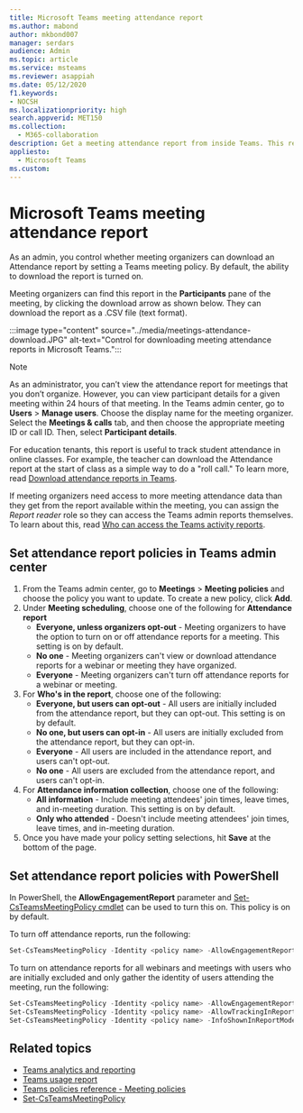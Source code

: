 ```yaml
---
title: Microsoft Teams meeting attendance report
ms.author: mabond
author: mkbond007
manager: serdars
audience: Admin
ms.topic: article
ms.service: msteams
ms.reviewer: asappiah
ms.date: 05/12/2020
f1.keywords:
- NOCSH
ms.localizationpriority: high
search.appverid: MET150
ms.collection: 
  - M365-collaboration
description: Get a meeting attendance report from inside Teams. This report complements the usage reports available from the Teams admin center.
appliesto: 
  - Microsoft Teams
ms.custom: 
---
```

# Microsoft Teams meeting attendance report

As an admin, you control whether meeting organizers can download an Attendance report by setting a Teams meeting policy. By default, the ability to download the report is turned on.

Meeting organizers can find this report in the **Participants** pane of the meeting, by clicking the download arrow as shown below. They can download the report as a .CSV file (text format).

:::image type="content" source="../media/meetings-attendance-download.JPG" alt-text="Control for downloading meeting attendance reports in Microsoft Teams.":::

> [!NOTE]
> As an administrator, you can’t view the attendance report for meetings that you don’t organize. However, you can view participant details for a given meeting within 24 hours of that meeting. In the Teams admin center, go to **Users** > **Manage users**. Choose the display name for the meeting organizer. Select the **Meetings & calls** tab, and then choose the appropriate meeting ID or call ID. Then, select **Participant details**.

For education tenants, this report is useful to track student attendance in online classes. For example, the teacher can download the Attendance report at the start of class as a simple way to do a "roll call." To learn more, read [Download attendance reports in Teams](https://support.office.com/article/download-attendance-reports-in-teams-ae7cf170-530c-47d3-84c1-3aedac74d310).

If meeting organizers need access to more meeting attendance data than they get from the report available within the meeting, you can assign the *Report reader* role so they can access the Teams admin reports themselves. To learn about this, read [Who can access the Teams activity reports](../teams-activity-reports.md#who-can-access-the-teams-activity-reports).

## Set attendance report policies in Teams admin center

1. From the Teams admin center, go to **Meetings** > **Meeting policies** and choose the policy you want to update. To create a new policy, click **Add**.
1. Under **Meeting scheduling**, choose one of the following for **Attendance report**
    - **Everyone, unless organizers opt-out** - Meeting organizers to have the option to turn on or off attendance reports for a meeting. This setting is on by default.
    - **No one** - Meeting organizers can't view or download attendance reports for a webinar or meeting they have organized.
    - **Everyone** - Meeting organizers can't turn off attendance reports for a webinar or meeting.
1. For **Who's in the report**, choose one of the following:
    - **Everyone, but users can opt-out** - All users are initially included from the attendance report, but they can opt-out. This setting is on by default.
    - **No one, but users can opt-in** - All users are initially excluded from the attendance report, but they can opt-in.
    - **Everyone** - All users are included in the attendance report, and users can't opt-out.
    - **No one** - All users are excluded from the attendance report, and users can't opt-in.
1. For **Attendance information collection**, choose one of the following:
    - **All information** - Include meeting attendees' join times, leave times, and in-meeting duration. This setting is on by default.
    - **Only who attended** - Doesn't include meeting attendees' join times, leave times, and in-meeting duration.
1. Once you have made your policy setting selections, hit **Save** at the bottom of the page.

## Set attendance report policies with PowerShell

In PowerShell, the **AllowEngagementReport** parameter and [Set-CsTeamsMeetingPolicy cmdlet](/powershell/module/skype/set-csteamsmeetingpolicy) can be used to turn this on. This policy is on by default.

To turn off attendance reports, run the following:

```powershell
Set-CsTeamsMeetingPolicy -Identity <policy name> -AllowEngagementReport Disabled
```

To turn on attendance reports for all webinars and meetings with users who are initially excluded and only gather the identity of users attending the meeting, run the following:

```powershell
Set-CsTeamsMeetingPolicy -Identity <policy name> -AllowEngagementReport ForceEnabled
Set-CsTeamsMeetingPolicy -Identity <policy name> -AllowTrackingInReport DisabledUserOverride
Set-CsTeamsMeetingPolicy -Identity <policy name> -InfoShownInReportMode identityOnly
```

## Related topics

- [Teams analytics and reporting](teams-reporting-reference.md)
- [Teams usage report](teams-usage-report.md)
- [Teams policies reference - Meeting policies](../settings-policies-reference.md#meeting-policies)
- [Set-CsTeamsMeetingPolicy](/powershell/module/skype/set-csteamsmeetingpolicy)
